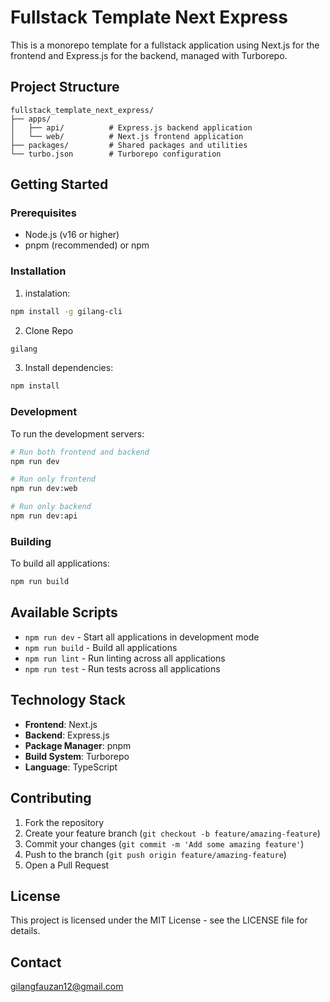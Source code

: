# Fullstack Template Next Express

This is a monorepo template for a fullstack application using Next.js for the frontend and Express.js for the backend, managed with Turborepo.

## Project Structure

```
fullstack_template_next_express/
├── apps/
│   ├── api/          # Express.js backend application
│   └── web/          # Next.js frontend application
├── packages/         # Shared packages and utilities
└── turbo.json        # Turborepo configuration
```

## Getting Started

### Prerequisites

- Node.js (v16 or higher)
- pnpm (recommended) or npm

### Installation

1. instalation:
```bash
npm install -g gilang-cli
```

2. Clone Repo
```bash
gilang
```

3. Install dependencies:
```bash
npm install
```

### Development

To run the development servers:

```bash
# Run both frontend and backend
npm run dev

# Run only frontend
npm run dev:web

# Run only backend
npm run dev:api
```

### Building

To build all applications:

```bash
npm run build
```

## Available Scripts

- `npm run dev` - Start all applications in development mode
- `npm run build` - Build all applications
- `npm run lint` - Run linting across all applications
- `npm run test` - Run tests across all applications

## Technology Stack

- **Frontend**: Next.js
- **Backend**: Express.js
- **Package Manager**: pnpm
- **Build System**: Turborepo
- **Language**: TypeScript

## Contributing

1. Fork the repository
2. Create your feature branch (`git checkout -b feature/amazing-feature`)
3. Commit your changes (`git commit -m 'Add some amazing feature'`)
4. Push to the branch (`git push origin feature/amazing-feature`)
5. Open a Pull Request

## License

This project is licensed under the MIT License - see the LICENSE file for details.

## Contact

gilangfauzan12@gmail.com